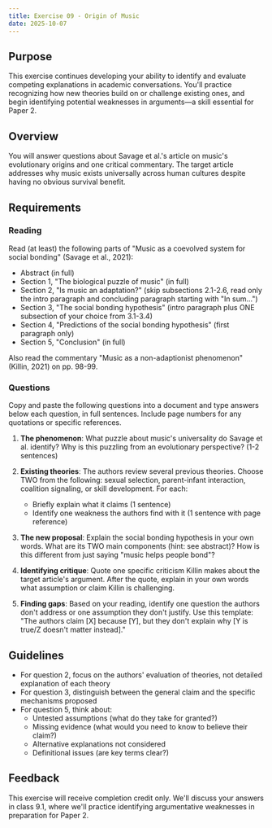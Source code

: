 ```yaml
---
title: Exercise 09 - Origin of Music
date: 2025-10-07
---
```


## Purpose

This exercise continues developing your ability to identify and evaluate competing explanations in academic conversations. You'll practice recognizing how new theories build on or challenge existing ones, and begin identifying potential weaknesses in arguments—a skill essential for Paper 2.

## Overview

You will answer questions about Savage et al.'s article on music's evolutionary origins and one critical commentary. The target article addresses why music exists universally across human cultures despite having no obvious survival benefit.

## Requirements

### Reading

Read (at least) the following parts of "Music as a coevolved system for social bonding" (Savage et al., 2021):

- Abstract (in full)
- Section 1, "The biological puzzle of music" (in full)
- Section 2, "Is music an adaptation?" (skip subsections 2.1-2.6, read only the intro paragraph and concluding paragraph starting with "In sum...")
- Section 3, "The social bonding hypothesis" (intro paragraph plus ONE subsection of your choice from 3.1-3.4)
- Section 4, "Predictions of the social bonding hypothesis" (first paragraph only)
- Section 5, "Conclusion" (in full)

Also read the commentary "Music as a non-adaptionist phenomenon" (Killin, 2021) on pp. 98-99.

### Questions

Copy and paste the following questions into a document and type answers below each question, in full sentences. Include page numbers for any quotations or specific references.

1. **The phenomenon**: What puzzle about music's universality do Savage et al. identify? Why is this puzzling from an evolutionary perspective? (1-2 sentences)

2. **Existing theories**: The authors review several previous theories. Choose TWO from the following: sexual selection, parent-infant interaction, coalition signaling, or skill development. For each:
   - Briefly explain what it claims (1 sentence)
   - Identify one weakness the authors find with it (1 sentence with page reference)

3. **The new proposal**: Explain the social bonding hypothesis in your own words. What are its TWO main components (hint: see abstract)? How is this different from just saying "music helps people bond"?

4. **Identifying critique**: Quote one specific criticism Killin makes about the target article's argument. After the quote, explain in your own words what assumption or claim Killin is challenging.

5. **Finding gaps**: Based on your reading, identify one question the authors don't address or one assumption they don't justify. Use this template: "The authors claim [X] because [Y], but they don't explain why [Y is true/Z doesn't matter instead]."

## Guidelines

- For question 2, focus on the authors' evaluation of theories, not detailed explanation of each theory
- For question 3, distinguish between the general claim and the specific mechanisms proposed
- For question 5, think about:
  - Untested assumptions (what do they take for granted?)
  - Missing evidence (what would you need to know to believe their claim?)
  - Alternative explanations not considered
  - Definitional issues (are key terms clear?)

## Feedback

This exercise will receive completion credit only. We'll discuss your answers in class 9.1, where we'll practice identifying argumentative weaknesses in preparation for Paper 2.